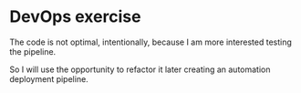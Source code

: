 DevOps exercise
===

The code is not optimal, intentionally, because I am more interested testing the pipeline. 

So I will use the opportunity to refactor it later creating an automation deployment pipeline. 
